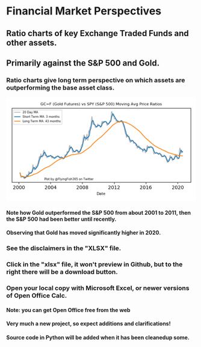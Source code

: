 # Financial Market Perspectives
## Ratio charts of key Exchange Traded Funds and other assets. 
## Primarily against the S&P 500 and Gold. 
### Ratio charts give long term perspective on which assets are outperforming the base asset class.
![Gold_vs_SP](img/gld_vs_spy.png)  
#### Note how Gold outperformed the S&P 500 from about 2001 to 2011, then the S&P 500 had been better until recently.
#### Observing that Gold has moved significantly higher in 2020.

### See the disclaimers in the "XLSX" file.
### Click in the "xlsx" file, it won't preview in Github, but to the right there will be a download button.
### Open your local copy with Microsoft Excel, or newer versions of Open Office Calc.
#### Note: you can get Open Office free from the web


#### Very much a new project, so expect additions and clarifications!
#### Source code in Python will be added when it has been cleanedup some.
